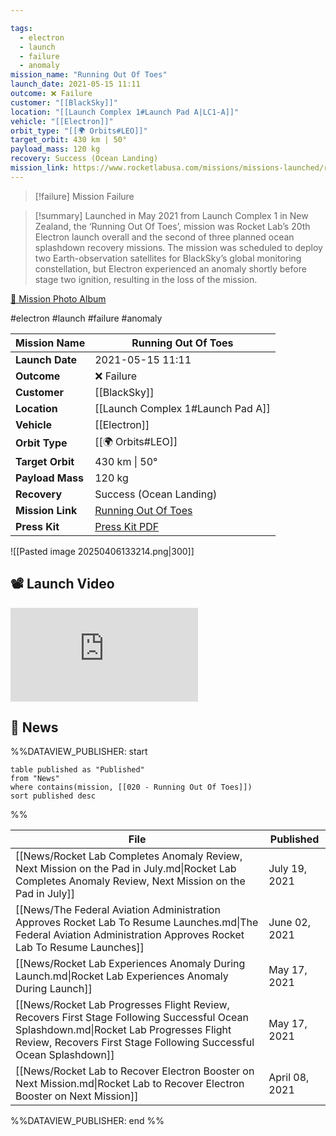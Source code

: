 ```yaml
---

tags:
  - electron
  - launch
  - failure
  - anomaly
mission_name: "Running Out Of Toes"
launch_date: 2021-05-15 11:11
outcome: ❌ Failure
customer: "[[BlackSky]]"
location: "[[Launch Complex 1#Launch Pad A|LC1-A]]"
vehicle: "[[Electron]]"
orbit_type: "[[🌍 Orbits#LEO]]"
target_orbit: 430 km | 50°
payload_mass: 120 kg
recovery: Success (Ocean Landing)
mission_link: https://www.rocketlabusa.com/missions/missions-launched/running-out-of-toes/
---
```


>[!failure] Mission Failure

>[!summary]
Launched in May 2021 from Launch Complex 1 in New Zealand, the ‘Running Out Of Toes’, mission was Rocket Lab’s 20th Electron launch overall and the second of three planned ocean splashdown recovery missions. The mission was scheduled to deploy two Earth-observation satellites for BlackSky’s global monitoring constellation, but Electron experienced an anomaly shortly before stage two ignition, resulting in the loss of the mission. 
>
[📸 Mission Photo Album](https://www.flickr.com/photos/rocketlab/albums/72177720302067868/)

#electron #launch #failure #anomaly

| **Mission Name** | Running Out Of Toes                                                                                             |
| ---------------- | --------------------------------------------------------------------------------------------------------------- |
| **Launch Date**  | 2021-05-15 11:11                                                                                                |
| **Outcome**      | ❌ Failure                                                                                                       |
| **Customer**     | [[BlackSky]]                                                                                                    |
| **Location**     | [[Launch Complex 1#Launch Pad A]]                                                                               |
| **Vehicle**      | [[Electron]]                                                                                                    |
| **Orbit Type**   | [[🌍 Orbits#LEO]]                                                                                               |
| **Target Orbit** | 430 km &#124; 50°                                                                                               |
| **Payload Mass** | 120 kg                                                                                                          |
| **Recovery**     | Success (Ocean Landing)                                                                                         |
| **Mission Link** | [Running Out Of Toes](https://www.rocketlabusa.com/missions/missions-launched/running-out-of-toes/)             |
| **Press Kit**    | [Press Kit PDF](https://rocketlabcorp.com/assets/Uploads/Flight-20-Running-Out-Of-Toes-press-kit-web-final.pdf) |

![[Pasted image 20250406133214.png|300]]

## 📽️ Launch Video

<div class="responsive-video">
<iframe src="https://www.youtube.com/embed/Zw3sIUyfSfc" title="Rocket Lab&#39;s Electron - Running Out Of Toes Mission" frameborder="0" allow="accelerometer; autoplay; clipboard-write; encrypted-media; gyroscope; picture-in-picture; web-share" referrerpolicy="strict-origin-when-cross-origin" allowfullscreen></iframe>     
</div>

## 📰 News
%%DATAVIEW_PUBLISHER: start
```
table published as "Published"
from "News"
where contains(mission, [[020 - Running Out Of Toes]])
sort published desc
```
%%

| File                                                                                                                                                                                                         | Published      |
| ------------------------------------------------------------------------------------------------------------------------------------------------------------------------------------------------------------ | -------------- |
| [[News/Rocket Lab Completes Anomaly Review, Next Mission on the Pad in July.md\|Rocket Lab Completes Anomaly Review, Next Mission on the Pad in July]]                                                       | July 19, 2021  |
| [[News/The Federal Aviation Administration Approves Rocket Lab To Resume Launches.md\|The Federal Aviation Administration Approves Rocket Lab To Resume Launches]]                                           | June 02, 2021  |
| [[News/Rocket Lab Experiences Anomaly During Launch.md\|Rocket Lab Experiences Anomaly During Launch]]                                                                                                       | May 17, 2021   |
| [[News/Rocket Lab Progresses Flight Review, Recovers First Stage Following Successful Ocean Splashdown.md\|Rocket Lab Progresses Flight Review, Recovers First Stage Following Successful Ocean Splashdown]] | May 17, 2021   |
| [[News/Rocket Lab to Recover Electron Booster on Next Mission.md\|Rocket Lab to Recover Electron Booster on Next Mission]]                                                                                   | April 08, 2021 |

%%DATAVIEW_PUBLISHER: end %%